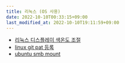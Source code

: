```yaml
---
title: 리눅스 (OS 사용)
date: 2022-10-10T00:33:15+09:00
last_modified_at: 2022-10-10T19:11:59+09:00
---
```



- [리눅스 디스플레이 색온도 조절](리눅스%20디스플레이%20색온도%20조절.md)
- [linux git pat 등록](linux%20git%20pat%20등록.md)
- [ubuntu smb mount](ubuntu%20smb%20mount.md)